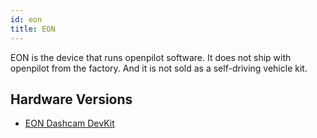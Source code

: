 ```yaml
---
id: eon
title: EON
---
```


EON is the device that runs openpilot software.  It does not ship with openpilot from the factory.  And it is not sold as a self-driving vehicle kit.

## Hardware Versions

* [EON Dashcam DevKit](./eon/eon-dashcam-dev-kit.md)
